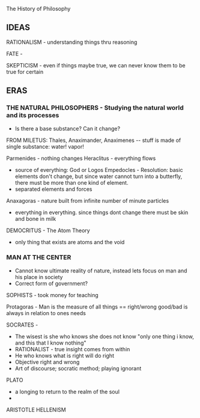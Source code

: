 


The History of Philosophy

## IDEAS

RATIONALISM - understanding things thru reasoning

FATE - 

SKEPTICISM - even if things maybe true, we can never know them to be true for certain
## ERAS


### THE NATURAL PHILOSOPHERS - Studying the natural world and its processes
- Is there a base substance?  Can it change?

FROM MILETUS:  Thales, Anaximander, Anaximenes -- stuff is made of single substance: water!  vapor!

Parmenides - nothing changes
Heraclitus - everything flows
- source of everything:  God or Logos
Empedocles - Resolution:  basic elements don't change, but since water cannot turn into a butterfly, there must be more than one kind of element.
- separated elements and forces

Anaxagoras - nature built from infinite number of minute particles
- everything in everything.  since things dont change there must be skin and bone in milk

DEMOCRITUS - The Atom Theory
- only thing that exists are atoms and the void

### MAN AT THE CENTER 
- Cannot know ultimate reality of nature, instead lets focus on man and his place in society
- Correct form of government?

SOPHISTS - took money for teaching

Protagoras - Man is the measure of all things == right/wrong good/bad is always in relation to ones needs

SOCRATES - 
- The wisest is she who knows she does not know
  "only one thing i know, and this that I know nothing"
- RATIONALIST - true insight comes from within
- He who knows what is right will do right
- Objective right and wrong
- Art of discourse; socratic method; playing ignorant

PLATO
- a longing to return to the realm of the soul
- 
ARISTOTLE
HELLENISM

